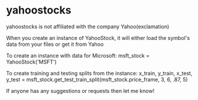# yahoostocks
yahoostocks is not affiliated with the company Yahoo(exclamation)

When you create an instance of YahooStock, it will either load the symbol's data from your files or get it from Yahoo

To create an instance with data for Microsoft: msft_stock = YahooStock('MSFT')

To create training and testing splits from the instance: x_train, y_train, x_test, y_test = msft_stock.get_test_train_split(msft_stock.price_frame, 3, 6, .87, 5)


If anyone has any suggestions or requests then let me know!
